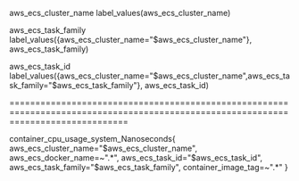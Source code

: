 aws_ecs_cluster_name
label_values(aws_ecs_cluster_name)

aws_ecs_task_family
label_values({aws_ecs_cluster_name="$aws_ecs_cluster_name"}, aws_ecs_task_family)

aws_ecs_task_id
label_values({aws_ecs_cluster_name="$aws_ecs_cluster_name",aws_ecs_task_family="$aws_ecs_task_family"}, aws_ecs_task_id)

===================================================================================================================================


container_cpu_usage_system_Nanoseconds{
  aws_ecs_cluster_name="$aws_ecs_cluster_name",
  aws_ecs_docker_name=~".*",
  aws_ecs_task_id="$aws_ecs_task_id",
  aws_ecs_task_family="$aws_ecs_task_family",
  container_image_tag=~".*"
}

